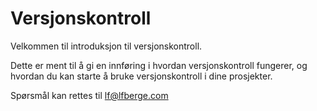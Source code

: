 # Versjonskontroll
Velkommen til introduksjon til versjonskontroll.

Dette er ment til å gi en innføring i hvordan versjonskontroll fungerer,
og hvordan du kan starte å bruke versjonskontroll i dine prosjekter.

Spørsmål kan rettes til [lf@lfberge.com](mailto:lf@lfberge.com?Subject=Versjonskontroll)